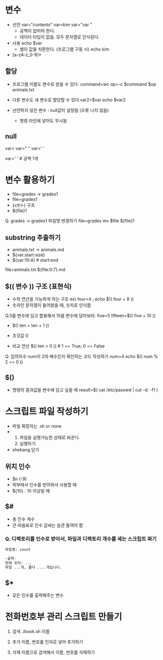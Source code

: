 # 변수
- 선언
  var="contents"
  var=kim
  var="var "
    - 공백이 없어야 한다.
    - 데이터 타입이 없음. 모두 문자열로 인식된다.
- 사용
  echo $var
  - 셸이 값을 치환한다. (프로그램 구동 시)
  echo kim
- [a-zA-z_0-9]*

## 할당
- 프로그램 이름도 변수로 받을 수 있다.
  command=wc
  op=-c
  $command $op animals.txt


- 다른 변수도 새 변수로 할당할 수 있다
  var2=$var
  echo $var2

- 선언하지 않은 변수 : null값이 설정됨 (오류 나지 않음)
  - 명령 라인에 넣어도 무시됨

## null
var=
var=" "
var=' '

var=' ' # 공백 1개

# 변수 활용하기
  - file=grades -> grades1
  - file=grades1
  -  `${변수}` 구조
  - ${file}1

 Q. grades -> grades1 파일명 변경하기
 file=grades
 mv $file ${file}1

 ## substring 추출하기
 - animals.txt -> animals.md
 - ${var:start:size}
 - ${var:10:4} # start:end

file=animals.txt
${file:0:7}.md

## $(( 변수 )) 구조 (표현식)
- 수학 연산을 가능하게 하는 구조
 ex) four=4 ; echo $(( four + 8 ))
- 숫자인 문자열이 들어왔을 때, 숫자로 인식함

Q.5를 변수에 담고 할용해서 15를 변수에 담아보라.
five=5
fifteen=$(( five + 10 ))

- $(( ten = ten + 1 ))
- 초깃값 0

- 비교 연산
  $(( ten > 0 )) # 1 == True, 0 == False

Q. 임의의수 num이 2의 배수인지 확인하는 코드 작성하기
num=4
echo $(( num % 2 == 0 ))

## $()
- 명령의 결과값을 변수에 담고 싶을 때
  result=$( cat /etc/passwd | cut -d: -f1 )


# 스크립트 파일 작성하기
-  파일 확장자는 .sh or none
- 1) 파일을 실행가능한 상태로 바꾼다.
  2) 실행하기
- shebang 닫기

## 위치 인수
- $n (-9)
- 외부에서 인수를 받아와서 사용할 때
- ${10} : 10 이상일 때

## $#
- 총 인수 계수
- 큰 따옴표로 인수 감싸는 습관 들여야 함

### Q. 디렉토리를 인수로 받아서, 파일과 디렉토리 개수를 세는 스크립트 짜기
```sh
파일명: count

-출력-
현재 위치: ...
파일 ...개, 폴더 ....개입니다.
```

## $*
- 모든 인수를 출력해주는 변수

# 전화번호부 관리 스크립트 만들기
1) 검색
  ./book.sh 이름

  

2) 추가
   이름, 번호를 인자로 넣어 추가하기

3) 삭제
   이름으로 검색해서 이름, 번호를 삭제하기